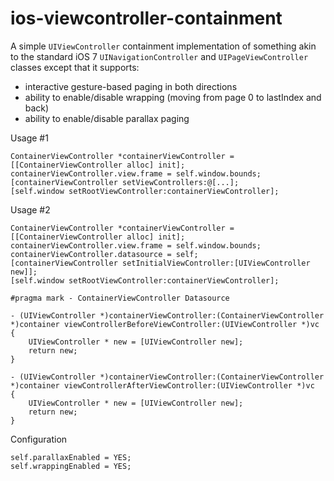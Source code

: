 ios-viewcontroller-containment
==============================

A simple `UIViewController` containment implementation of something akin to the standard iOS 7 `UINavigationController` and `UIPageViewController` classes except that it supports:

- interactive gesture-based paging in both directions
- ability to enable/disable wrapping (moving from page 0 to lastIndex and back)
- ability to enable/disable parallax paging  


Usage #1

    ContainerViewController *containerViewController = [[ContainerViewController alloc] init];
    containerViewController.view.frame = self.window.bounds;
    [containerViewController setViewControllers:@[...];
    [self.window setRootViewController:containerViewController];

Usage #2

    ContainerViewController *containerViewController = [[ContainerViewController alloc] init];
    containerViewController.view.frame = self.window.bounds;
    containerViewController.datasource = self;
    [containerViewController setInitialViewController:[UIViewController new]];
    [self.window setRootViewController:containerViewController];

    #pragma mark - ContainerViewController Datasource

    - (UIViewController *)containerViewController:(ContainerViewController *)container viewControllerBeforeViewController:(UIViewController *)vc
    {
        UIViewController * new = [UIViewController new];
        return new;
    }
    
    - (UIViewController *)containerViewController:(ContainerViewController *)container viewControllerAfterViewController:(UIViewController *)vc
    {
        UIViewController * new = [UIViewController new];
        return new;
    }

Configuration

    self.parallaxEnabled = YES;
    self.wrappingEnabled = YES;
    
